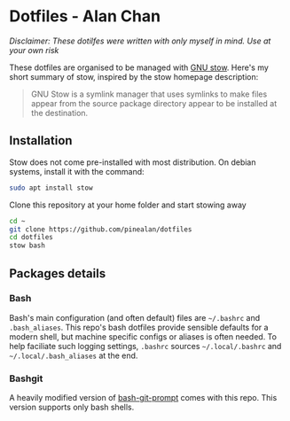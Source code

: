 # Dotfiles - Alan Chan
_Disclaimer: These dotilfes were written with only myself in mind. Use at your
own risk_

These dotfiles are organised to be managed with [GNU
stow](https://www.gnu.org/software/stow/manual/stow.html). Here's my short
summary of stow, inspired by the stow homepage description:

> GNU Stow is a symlink manager that uses symlinks to make files appear from the 
> source package directory appear to be installed at the destination.


## Installation
Stow does not come pre-installed with most distribution. On debian systems,
install it with the command:
```bash
sudo apt install stow
```

Clone this repository at your home folder and start stowing away
```bash
cd ~
git clone https://github.com/pinealan/dotfiles
cd dotfiles
stow bash
```


## Packages details
### Bash
Bash's main configuration (and often default) files are `~/.bashrc` and
`.bash_aliases`. This repo's bash dotfiles provide sensible defaults for a
modern shell, but machine specific configs or aliases is often needed. To help
faciliate such logging settings, `.bashrc` sources `~/.local/.bashrc` and
`~/.local/.bash_aliases` at the end.


### Bashgit
A heavily modified version of
[bash-git-prompt](https://github.com/magicmonty/bash-git-prompt) comes with this
repo. This version supports only bash shells.
